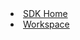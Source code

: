 <li><a href="/documentation/sdk/index.html"><span>SDK Home</span></a></li>
<li><a href="/documentation/sdk/workspace.html"><span>Workspace</span></a></li>